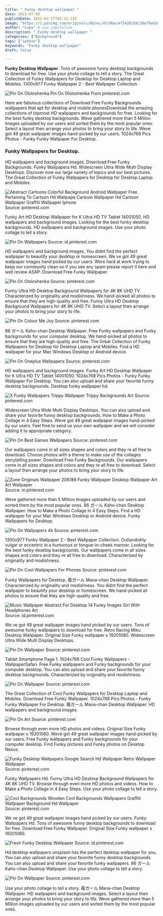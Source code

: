 ```yaml
---
title: " Funky desktop wallpaper "
date: 2021-07-08
publishDate: 2021-03-27T04:31:24Z
image: "https://i.pinimg.com/originals/8b/ec/4f/8bec4f2428158c30ef9e658726b6b814.jpg"
author: "Lupo" # use capitalize
description: " Funky desktop wallpaper "
categories: ["Background"]
tags: ["iphone"]
keywords: "Funky desktop wallpaper"
draft: false

---
```



**Funky Desktop Wallpaper**. Tons of awesome funny desktop backgrounds to download for free. Use your photo collage to tell a story. The Great Collection of Funky Wallpapers for Desktop for Desktop Laptop and Mobiles. 1300x977 Funky Wallpaper 2 - Best Wallpaper Collection.

![Pin On Ololoshenka](https://i.pinimg.com/originals/bb/7e/2f/bb7e2f823a9f36c9ff727b035b474c12.jpg "Pin On Ololoshenka")
Pin On Ololoshenka From pinterest.com


Here are fabulous collections of Download Free Funky Backgrounds wallpapers that apt for desktop and mobile phonesDownload the amazing collections of topmost HD wallpapers and backgrounds for free. Looking for the best funky desktop backgrounds. Weve gathered more than 5 Million Images uploaded by our users and sorted them by the most popular ones. Select a layout then arrange your photos to bring your story to life. Weve got 49 great wallpaper images hand-picked by our users. 1024x768 Pics Photos - Funky Funky Wallpaper For Desktop.

### Funky Wallpapers for Desktop.

HD wallpapers and background images. Download Free Funky Backgrounds. Funky Wallpapers Hd. Widescreen Ultra Wide Multi Display Desktops. Discover now our large variety of topics and our best pictures. The Great Collection of Funky Wallpapers for Desktop for Desktop Laptop and Mobiles.


![Abstract Cartoons Colorful Background Android Wallpaper Free Pertaining To Cartoon Hd Wallpape Cartoon Wallpaper Hd Cartoon Wallpaper Graffiti Wallpaper Iphone](https://i.pinimg.com/736x/50/6b/d5/506bd510cf7cb78173c93c97ddc71aa9.jpg "Abstract Cartoons Colorful Background Android Wallpaper Free Pertaining To Cartoon Hd Wallpape Cartoon Wallpaper Hd Cartoon Wallpaper Graffiti Wallpaper Iphone")
Source: pinterest.com

Funky Art HD Desktop Wallpaper for K Ultra HD TV Tablet 14001050. HD wallpapers and background images. Looking for the best funky desktop backgrounds. HD wallpapers and background images. Use your photo collage to tell a story.

![Pin On Wallpapers](https://i.pinimg.com/originals/f2/53/29/f25329f1be72a1a4f8713e3f98934838.jpg "Pin On Wallpapers")
Source: id.pinterest.com

HD wallpapers and background images. You didnt find the perfect wallpaper to beautify your desktop or homescreen. We ve got 49 great wallpaper images hand picked by our users. Were hard at work trying to keep our community clean so if you see any spam please report it here and well review ASAP. Download Free Funky Wallpaper.

![Pin On Ololoshenka](https://i.pinimg.com/originals/bb/7e/2f/bb7e2f823a9f36c9ff727b035b474c12.jpg "Pin On Ololoshenka")
Source: pinterest.com

Funny Ultra HD Desktop Background Wallpapers for 4K 8K UHD TV. Characterized by originality and modishness. We hand-picked all photos to ensure that they are high-quality and free. Funny Ultra HD Desktop Background Wallpapers for 4K 8K UHD TV. Select a layout then arrange your photos to bring your story to life.

![Pin On Colour Me Joy](https://i.pinimg.com/originals/88/65/e0/8865e0a9f31af9dfbb44fe492b2060a6.jpg "Pin On Colour Me Joy")
Source: pinterest.com

86 ガール Kaho-chan Desktop Wallpaper. Free Funky wallpapers and Funky backgrounds for your computer desktop. We hand-picked all photos to ensure that they are high-quality and free. The Great Collection of Funky Wallpapers for Desktop for Desktop Laptop and Mobiles. Find a HD wallpaper for your Mac Windows Desktop or Android device.

![Pin On Oneplus Wallpapers](https://i.pinimg.com/originals/1c/02/1a/1c021ad91cc708837abf9211a200d42c.jpg "Pin On Oneplus Wallpapers")
Source: pinterest.com

HD wallpapers and background images. Funky Art HD Desktop Wallpaper for K Ultra HD TV Tablet 14001050. 1024x768 Pics Photos - Funky Funky Wallpaper For Desktop. You can also upload and share your favorite funny desktop backgrounds. Desktop funky wallpaper hd.

![X Funky Wallpapers Trippy Wallpaper Trippy Backgrounds Art](https://i.pinimg.com/originals/df/f9/2a/dff92acfc54423d10843d7b230e7fc82.jpg "X Funky Wallpapers Trippy Wallpaper Trippy Backgrounds Art")
Source: pinterest.com

Widescreen Ultra Wide Multi Display Desktops. You can also upload and share your favorite funny desktop backgrounds. How to Make a Photo Collage in 4 Easy Steps. Weve got 49 great wallpaper images hand-picked by our users. Feel free to send us your own wallpaper and we will consider adding it to appropriate category.

![Pin On Best Games Wallpapers](https://i.pinimg.com/originals/0c/e8/90/0ce8904c5bacea4f840e8e419d5f8286.jpg "Pin On Best Games Wallpapers")
Source: pinterest.com

Our wallpapers come in all sizes shapes and colors and they re all free to download. Choose photos with a theme to make use of the collages storytelling power. Download Free Funky Backgrounds. Our wallpapers come in all sizes shapes and colors and they re all free to download. Select a layout then arrange your photos to bring your story to life.

![Zune Originals Wallpaper 206186 Funky Wallpaper Desktop Wallpaper Art Art Wallpaper](https://i.pinimg.com/originals/79/98/69/799869164ff4f2c1c692fb294de752dc.jpg "Zune Originals Wallpaper 206186 Funky Wallpaper Desktop Wallpaper Art Art Wallpaper")
Source: in.pinterest.com

Weve gathered more than 5 Million Images uploaded by our users and sorted them by the most popular ones. 86 ガール Kaho-chan Desktop Wallpaper. How to Make a Photo Collage in 4 Easy Steps. Find a HD wallpaper for your Mac Windows Desktop or Android device. Funky Wallpapers for Desktop.

![Pin On Wallpapers 4k](https://i.pinimg.com/originals/d9/9c/53/d99c530621a670a20cbf38b975abd04c.jpg "Pin On Wallpapers 4k")
Source: pinterest.com

1300x977 Funky Wallpaper 2 - Best Wallpaper Collection. Outlandishly vulgar or eccentric in a humorous or tongue-in-cheek manner. Looking for the best funky desktop backgrounds. Our wallpapers come in all sizes shapes and colors and they re all free to download. Characterized by originality and modishness.

![Pin On Cool Wallpapers For Phones](https://i.pinimg.com/originals/5a/c7/c4/5ac7c4ba90767022691baa5c14e2efa5.jpg "Pin On Cool Wallpapers For Phones")
Source: pinterest.com

Funky Wallpapers for Desktop. 苺ガール Mana-chan Desktop Wallpaper. Characterized by originality and modishness. You didnt find the perfect wallpaper to beautify your desktop or homescreen. We hand-picked all photos to ensure that they are high-quality and free.

![Music Wallpaper Abstract For Desktop 14 Funky Images Girl With Headphones Art](https://i.pinimg.com/originals/8b/d3/ea/8bd3ea64e37024f242812c471914bd9b.jpg "Music Wallpaper Abstract For Desktop 14 Funky Images Girl With Headphones Art")
Source: id.pinterest.com

We ve got 49 great wallpaper images hand picked by our users. Tons of awesome funky wallpapers to download for free. Retro Racing Miku Desktop Wallpaper. Original Size Funky wallpaper x 19201080. Widescreen Ultra Wide Multi Display Desktops.

![Pin On Wallpaper](https://i.pinimg.com/originals/5b/10/fc/5b10fc19cfd0b77488542fdd0a23692e.jpg "Pin On Wallpaper")
Source: pinterest.com

Tablet Smartphone Page 1. 1024x768 Cool Funky Wallpapers - WallpaperSafari. Free Funky wallpapers and Funky backgrounds for your computer desktop. You can also upload and share your favorite funny desktop backgrounds. Characterized by originality and modishness.

![Pin On Wallpaper](https://i.pinimg.com/originals/e8/65/4b/e8654b7297ef95e4b5dbc3bdf74dc079.jpg "Pin On Wallpaper")
Source: pinterest.com

The Great Collection of Cool Funky Wallpapers for Desktop Laptop and Mobiles. Download Free Funky Wallpaper. 1024x768 Pics Photos - Funky Funky Wallpaper For Desktop. 苺ガール Mana-chan Desktop Wallpaper. HD wallpapers and background images.

![Pin On Art](https://i.pinimg.com/originals/65/28/a2/6528a2a58b8db092af52c2e59fc22957.jpg "Pin On Art")
Source: pinterest.com

Browse through even more HD photos and videos. Original Size Funky wallpaper x 19201080. Weve got 49 great wallpaper images hand-picked by our users. Free Funky wallpapers and Funky backgrounds for your computer desktop. Find Funky pictures and Funky photos on Desktop Nexus.

![Funky Desktop Wallpapers Google Search Hd Wallpaper Retro Wallpaper Wallpaper](https://i.pinimg.com/originals/f4/a5/a5/f4a5a5b7804ca804831e1d4ae885e4a5.jpg "Funky Desktop Wallpapers Google Search Hd Wallpaper Retro Wallpaper Wallpaper")
Source: pinterest.com

Funky Wallpapers Hd. Funny Ultra HD Desktop Background Wallpapers for 4K 8K UHD TV. Browse through even more HD photos and videos. How to Make a Photo Collage in 4 Easy Steps. Use your photo collage to tell a story.

![Cool Backgrounds Wooden Cool Backgrounds Wallpapers Graffiti Wallpaper Background Hd Wallpaper](https://i.pinimg.com/originals/1d/4e/f3/1d4ef3c5e6b71d768db5df3c03dbfab9.jpg "Cool Backgrounds Wooden Cool Backgrounds Wallpapers Graffiti Wallpaper Background Hd Wallpaper")
Source: pinterest.com

We ve got 49 great wallpaper images hand picked by our users. Funky Wallpapers Hd. Tons of awesome funny desktop backgrounds to download for free. Download Free Funky Wallpaper. Original Size Funky wallpaper x 19201080.

![Fresh Funky Desktop Wallpaper](https://i.pinimg.com/originals/d7/97/f4/d797f4cfae27be82f9226e8014e040ee.jpg "Fresh Funky Desktop Wallpaper")
Source: id.pinterest.com

Hd desktop wallpapers unsplash has the perfect desktop wallpaper for you. You can also upload and share your favorite funny desktop backgrounds. You can also upload and share your favorite funky wallpapers. 86 ガール Kaho-chan Desktop Wallpaper. Use your photo collage to tell a story.

![Pin On Wallpaper](https://i.pinimg.com/originals/8b/ec/4f/8bec4f2428158c30ef9e658726b6b814.jpg "Pin On Wallpaper")
Source: pinterest.com

Use your photo collage to tell a story. 苺ガール Mana-chan Desktop Wallpaper. HD wallpapers and background images. Select a layout then arrange your photos to bring your story to life. Weve gathered more than 5 Million Images uploaded by our users and sorted them by the most popular ones.

